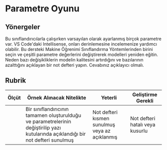 # Parametre Oyunu

## Yönergeler

Bu sınıflandırıcılarla çalışırken varsayılan olarak ayarlanmış birçok parametre var. VS Code'daki Intellisense, onları derinlemesine incelemenize yardımcı olabilir. Bu dersteki Makine Öğrenimi Sınıflandırma Yöntemlerinden birini seçin ve çeşitli parametre değerlerini değiştirerek modelleri yeniden eğitin. Neden bazı değişikliklerin modelin kalitesini artırdığını ve bazılarının azalttığını açıklayan bir not defteri yapın. Cevabınız açıklayıcı olmalı.

## Rubrik

|  Ölçüt   | Örnek Alınacak Nitelikte                                                                                                           | Yeterli                                               | Geliştirme Gerekli              |
| -------- | ---------------------------------------------------------------------------------------------------------------------------------- | ----------------------------------------------------- | ------------------------------- |
|          | Bir sınıflandırıcının tamamen oluşturulduğu ve parametrelerinin değiştirilip yazı kutularında açıklandığı bir not defteri sunulmuş | Not defteri kısmen sunulmuş veya az açıklanmış        | Not defteri hatalı veya kusurlu |